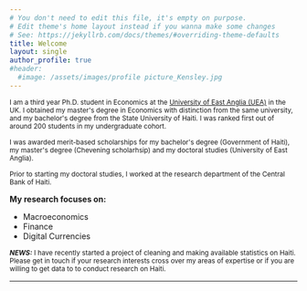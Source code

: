 ```yaml
---
# You don't need to edit this file, it's empty on purpose.
# Edit theme's home layout instead if you wanna make some changes
# See: https://jekyllrb.com/docs/themes/#overriding-theme-defaults
title: Welcome
layout: single
author_profile: true
#header:
  #image: /assets/images/profile picture_Kensley.jpg
---
```

 <sub> I am a third year Ph.D. student in Economics at the [University of East Anglia (UEA)](https://www.uea.ac.uk/about/school-of-economics) in the UK. I obtained my master's degree in Economics with distinction from the same university, and my bachelor's degree from the State University of Haiti. I was ranked first out of around 200 students in my undergraduate cohort.  <sub> 
  
 <sub> I was awarded merit-based scholarships for my bachelor's degree (Government of Haiti), my master's degree (Chevening scholarhsip) and my doctoral studies (University of East Anglia). </sub>
 

 
 <sub> Prior to starting my doctoral studies, I worked at the research department of the Central Bank of Haiti. </sub>
 

**My research focuses on:**
  - Macroeconomics 
  - Finance
  - Digital Currencies 

<sub> ***NEWS:*** I have recently started a project of cleaning and making available statistics on Haiti. Please get in touch if your research interests cross over my areas of expertise or if you are willing to get data to to conduct research on Haiti.<sub> 
  
---

